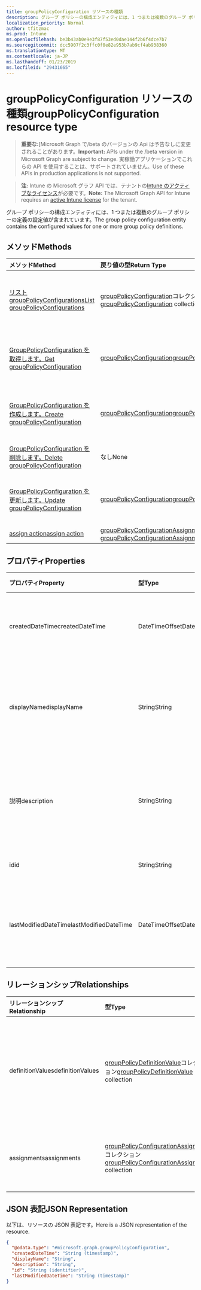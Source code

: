 ```yaml
---
title: groupPolicyConfiguration リソースの種類
description: グループ ポリシーの構成エンティティには、1 つまたは複数のグループ ポリシーの定義の設定値が含まれています。
localization_priority: Normal
author: tfitzmac
ms.prod: Intune
ms.openlocfilehash: be3b43ab0e9e3f87f53ed0dae144f2b6f4dce7b7
ms.sourcegitcommit: dcc5907f2c3ffc0f0e82e953b7ab9cf4ab938360
ms.translationtype: MT
ms.contentlocale: ja-JP
ms.lasthandoff: 01/23/2019
ms.locfileid: "29431665"
---
```

# <a name="grouppolicyconfiguration-resource-type"></a><span data-ttu-id="051df-103">groupPolicyConfiguration リソースの種類</span><span class="sxs-lookup"><span data-stu-id="051df-103">groupPolicyConfiguration resource type</span></span>

> <span data-ttu-id="051df-104">**重要な:**[Microsoft Graph で/beta のバージョンの Api は予告なしに変更されることがあります。</span><span class="sxs-lookup"><span data-stu-id="051df-104">**Important:** APIs under the /beta version in Microsoft Graph are subject to change.</span></span> <span data-ttu-id="051df-105">実稼働アプリケーションでこれらの API を使用することは、サポートされていません。</span><span class="sxs-lookup"><span data-stu-id="051df-105">Use of these APIs in production applications is not supported.</span></span>

> <span data-ttu-id="051df-106">**注:** Intune の Microsoft グラフ API では、テナントの[Intune のアクティブなライセンス](https://go.microsoft.com/fwlink/?linkid=839381)が必要です。</span><span class="sxs-lookup"><span data-stu-id="051df-106">**Note:** The Microsoft Graph API for Intune requires an [active Intune license](https://go.microsoft.com/fwlink/?linkid=839381) for the tenant.</span></span>

<span data-ttu-id="051df-107">グループ ポリシーの構成エンティティには、1 つまたは複数のグループ ポリシーの定義の設定値が含まれています。</span><span class="sxs-lookup"><span data-stu-id="051df-107">The group policy configuration entity contains the configured values for one or more group policy definitions.</span></span>

## <a name="methods"></a><span data-ttu-id="051df-108">メソッド</span><span class="sxs-lookup"><span data-stu-id="051df-108">Methods</span></span>
|<span data-ttu-id="051df-109">メソッド</span><span class="sxs-lookup"><span data-stu-id="051df-109">Method</span></span>|<span data-ttu-id="051df-110">戻り値の型</span><span class="sxs-lookup"><span data-stu-id="051df-110">Return Type</span></span>|<span data-ttu-id="051df-111">説明</span><span class="sxs-lookup"><span data-stu-id="051df-111">Description</span></span>|
|:---|:---|:---|
|[<span data-ttu-id="051df-112">リスト groupPolicyConfigurations</span><span class="sxs-lookup"><span data-stu-id="051df-112">List groupPolicyConfigurations</span></span>](../api/intune-grouppolicy-grouppolicyconfiguration-list.md)|<span data-ttu-id="051df-113">[groupPolicyConfiguration](../resources/intune-grouppolicy-grouppolicyconfiguration.md)コレクション</span><span class="sxs-lookup"><span data-stu-id="051df-113">[groupPolicyConfiguration](../resources/intune-grouppolicy-grouppolicyconfiguration.md) collection</span></span>|<span data-ttu-id="051df-114">[GroupPolicyConfiguration](../resources/intune-grouppolicy-grouppolicyconfiguration.md)オブジェクトのプロパティと関係を一覧表示します。</span><span class="sxs-lookup"><span data-stu-id="051df-114">List properties and relationships of the [groupPolicyConfiguration](../resources/intune-grouppolicy-grouppolicyconfiguration.md) objects.</span></span>|
|[<span data-ttu-id="051df-115">GroupPolicyConfiguration を取得します。</span><span class="sxs-lookup"><span data-stu-id="051df-115">Get groupPolicyConfiguration</span></span>](../api/intune-grouppolicy-grouppolicyconfiguration-get.md)|[<span data-ttu-id="051df-116">groupPolicyConfiguration</span><span class="sxs-lookup"><span data-stu-id="051df-116">groupPolicyConfiguration</span></span>](../resources/intune-grouppolicy-grouppolicyconfiguration.md)|<span data-ttu-id="051df-117">[GroupPolicyConfiguration](../resources/intune-grouppolicy-grouppolicyconfiguration.md)オブジェクトのプロパティと関係を参照してください。</span><span class="sxs-lookup"><span data-stu-id="051df-117">Read properties and relationships of the [groupPolicyConfiguration](../resources/intune-grouppolicy-grouppolicyconfiguration.md) object.</span></span>|
|[<span data-ttu-id="051df-118">GroupPolicyConfiguration を作成します。</span><span class="sxs-lookup"><span data-stu-id="051df-118">Create groupPolicyConfiguration</span></span>](../api/intune-grouppolicy-grouppolicyconfiguration-create.md)|[<span data-ttu-id="051df-119">groupPolicyConfiguration</span><span class="sxs-lookup"><span data-stu-id="051df-119">groupPolicyConfiguration</span></span>](../resources/intune-grouppolicy-grouppolicyconfiguration.md)|<span data-ttu-id="051df-120">新しい[groupPolicyConfiguration](../resources/intune-grouppolicy-grouppolicyconfiguration.md)オブジェクトを作成します。</span><span class="sxs-lookup"><span data-stu-id="051df-120">Create a new [groupPolicyConfiguration](../resources/intune-grouppolicy-grouppolicyconfiguration.md) object.</span></span>|
|[<span data-ttu-id="051df-121">GroupPolicyConfiguration を削除します。</span><span class="sxs-lookup"><span data-stu-id="051df-121">Delete groupPolicyConfiguration</span></span>](../api/intune-grouppolicy-grouppolicyconfiguration-delete.md)|<span data-ttu-id="051df-122">なし</span><span class="sxs-lookup"><span data-stu-id="051df-122">None</span></span>|<span data-ttu-id="051df-123">の[groupPolicyConfiguration](../resources/intune-grouppolicy-grouppolicyconfiguration.md)を削除します。</span><span class="sxs-lookup"><span data-stu-id="051df-123">Deletes a [groupPolicyConfiguration](../resources/intune-grouppolicy-grouppolicyconfiguration.md).</span></span>|
|[<span data-ttu-id="051df-124">GroupPolicyConfiguration を更新します。</span><span class="sxs-lookup"><span data-stu-id="051df-124">Update groupPolicyConfiguration</span></span>](../api/intune-grouppolicy-grouppolicyconfiguration-update.md)|[<span data-ttu-id="051df-125">groupPolicyConfiguration</span><span class="sxs-lookup"><span data-stu-id="051df-125">groupPolicyConfiguration</span></span>](../resources/intune-grouppolicy-grouppolicyconfiguration.md)|<span data-ttu-id="051df-126">[GroupPolicyConfiguration](../resources/intune-grouppolicy-grouppolicyconfiguration.md)オブジェクトのプロパティを更新します。</span><span class="sxs-lookup"><span data-stu-id="051df-126">Update the properties of a [groupPolicyConfiguration](../resources/intune-grouppolicy-grouppolicyconfiguration.md) object.</span></span>|
|[<span data-ttu-id="051df-127">assign action</span><span class="sxs-lookup"><span data-stu-id="051df-127">assign action</span></span>](../api/intune-grouppolicy-grouppolicyconfiguration-assign.md)|<span data-ttu-id="051df-128">[groupPolicyConfigurationAssignment](../resources/intune-grouppolicy-grouppolicyconfigurationassignment.md)コレクション</span><span class="sxs-lookup"><span data-stu-id="051df-128">[groupPolicyConfigurationAssignment](../resources/intune-grouppolicy-grouppolicyconfigurationassignment.md) collection</span></span>|<span data-ttu-id="051df-129">まだ文書化されていません</span><span class="sxs-lookup"><span data-stu-id="051df-129">Not yet documented</span></span>|

## <a name="properties"></a><span data-ttu-id="051df-130">プロパティ</span><span class="sxs-lookup"><span data-stu-id="051df-130">Properties</span></span>
|<span data-ttu-id="051df-131">プロパティ</span><span class="sxs-lookup"><span data-stu-id="051df-131">Property</span></span>|<span data-ttu-id="051df-132">型</span><span class="sxs-lookup"><span data-stu-id="051df-132">Type</span></span>|<span data-ttu-id="051df-133">説明</span><span class="sxs-lookup"><span data-stu-id="051df-133">Description</span></span>|
|:---|:---|:---|
|<span data-ttu-id="051df-134">createdDateTime</span><span class="sxs-lookup"><span data-stu-id="051df-134">createdDateTime</span></span>|<span data-ttu-id="051df-135">DateTimeOffset</span><span class="sxs-lookup"><span data-stu-id="051df-135">DateTimeOffset</span></span>|<span data-ttu-id="051df-136">日付と時刻オブジェクトを作成します。</span><span class="sxs-lookup"><span data-stu-id="051df-136">The date and time the object was created.</span></span>|
|<span data-ttu-id="051df-137">displayName</span><span class="sxs-lookup"><span data-stu-id="051df-137">displayName</span></span>|<span data-ttu-id="051df-138">String</span><span class="sxs-lookup"><span data-stu-id="051df-138">String</span></span>|<span data-ttu-id="051df-139">リソース オブジェクトの名前をユーザーに提供されます。</span><span class="sxs-lookup"><span data-stu-id="051df-139">User provided name for the resource object.</span></span>|
|<span data-ttu-id="051df-140">説明</span><span class="sxs-lookup"><span data-stu-id="051df-140">description</span></span>|<span data-ttu-id="051df-141">String</span><span class="sxs-lookup"><span data-stu-id="051df-141">String</span></span>|<span data-ttu-id="051df-142">ユーザーは、リソース オブジェクトの説明を提供します。</span><span class="sxs-lookup"><span data-stu-id="051df-142">User provided description for the resource object.</span></span>|
|<span data-ttu-id="051df-143">id</span><span class="sxs-lookup"><span data-stu-id="051df-143">id</span></span>|<span data-ttu-id="051df-144">String</span><span class="sxs-lookup"><span data-stu-id="051df-144">String</span></span>|<span data-ttu-id="051df-145">エンティティのキー。</span><span class="sxs-lookup"><span data-stu-id="051df-145">Key of the entity.</span></span>|
|<span data-ttu-id="051df-146">lastModifiedDateTime</span><span class="sxs-lookup"><span data-stu-id="051df-146">lastModifiedDateTime</span></span>|<span data-ttu-id="051df-147">DateTimeOffset</span><span class="sxs-lookup"><span data-stu-id="051df-147">DateTimeOffset</span></span>|<span data-ttu-id="051df-148">日付と時刻、エンティティが最後に修正されました。</span><span class="sxs-lookup"><span data-stu-id="051df-148">The date and time the entity was last modified.</span></span>|

## <a name="relationships"></a><span data-ttu-id="051df-149">リレーションシップ</span><span class="sxs-lookup"><span data-stu-id="051df-149">Relationships</span></span>
|<span data-ttu-id="051df-150">リレーションシップ</span><span class="sxs-lookup"><span data-stu-id="051df-150">Relationship</span></span>|<span data-ttu-id="051df-151">型</span><span class="sxs-lookup"><span data-stu-id="051df-151">Type</span></span>|<span data-ttu-id="051df-152">説明</span><span class="sxs-lookup"><span data-stu-id="051df-152">Description</span></span>|
|:---|:---|:---|
|<span data-ttu-id="051df-153">definitionValues</span><span class="sxs-lookup"><span data-stu-id="051df-153">definitionValues</span></span>|<span data-ttu-id="051df-154">[groupPolicyDefinitionValue](../resources/intune-grouppolicy-grouppolicydefinitionvalue.md)コレクション</span><span class="sxs-lookup"><span data-stu-id="051df-154">[groupPolicyDefinitionValue](../resources/intune-grouppolicy-grouppolicydefinitionvalue.md) collection</span></span>|<span data-ttu-id="051df-155">一覧は、有効または、構成のグループ ポリシーの定義の値を無効にします。</span><span class="sxs-lookup"><span data-stu-id="051df-155">The list of enabled or disabled group policy definition values for the configuration.</span></span>|
|<span data-ttu-id="051df-156">assignments</span><span class="sxs-lookup"><span data-stu-id="051df-156">assignments</span></span>|<span data-ttu-id="051df-157">[groupPolicyConfigurationAssignment](../resources/intune-grouppolicy-grouppolicyconfigurationassignment.md)コレクション</span><span class="sxs-lookup"><span data-stu-id="051df-157">[groupPolicyConfigurationAssignment](../resources/intune-grouppolicy-grouppolicyconfigurationassignment.md) collection</span></span>|<span data-ttu-id="051df-158">構成のグループの割り当ての一覧です。</span><span class="sxs-lookup"><span data-stu-id="051df-158">The list of group assignments for the configuration.</span></span>|

## <a name="json-representation"></a><span data-ttu-id="051df-159">JSON 表記</span><span class="sxs-lookup"><span data-stu-id="051df-159">JSON Representation</span></span>
<span data-ttu-id="051df-160">以下は、リソースの JSON 表記です。</span><span class="sxs-lookup"><span data-stu-id="051df-160">Here is a JSON representation of the resource.</span></span>
<!-- {
  "blockType": "resource",
  "keyProperty": "id",
  "@odata.type": "microsoft.graph.groupPolicyConfiguration"
}
-->
``` json
{
  "@odata.type": "#microsoft.graph.groupPolicyConfiguration",
  "createdDateTime": "String (timestamp)",
  "displayName": "String",
  "description": "String",
  "id": "String (identifier)",
  "lastModifiedDateTime": "String (timestamp)"
}
```




